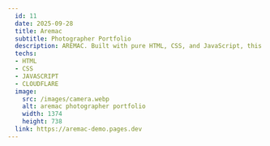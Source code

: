 ```yaml
---
  id: 11
  date: 2025-09-28
  title: Aremac
  subtitle: Photographer Portfolio
  description: AREMAC. Built with pure HTML, CSS, and JavaScript, this portfolio uses a dark theme to make photos stand out. A sticky navigation bar leads to sections like introduction, biography projects with modal pop-ups, and a contact form that sends data via email.
  techs: 
  - HTML
  - CSS
  - JAVASCRIPT
  - CLOUDFLARE
  image:
    src: /images/camera.webp
    alt: aremac photographer portfolio
    width: 1374
    height: 738
  link: https://aremac-demo.pages.dev
---
```

